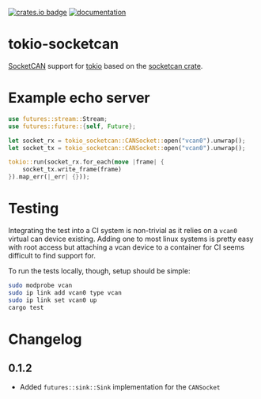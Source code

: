 [![crates.io badge](https://img.shields.io/crates/v/tokio-socketcan.svg)](https://crates.io/crates/tokio-socketcan) [![documentation](https://img.shields.io/badge/documentation-docs.rs-green.svg)](https://docs.rs/tokio-socketcan)

# tokio-socketcan

[SocketCAN](https://www.kernel.org/doc/Documentation/networking/can.txt) support for [tokio](https://tokio.rs/) based on the [socketcan crate](https://crates.io/crates/socketcan).

# Example  echo server

```rust
use futures::stream::Stream;
use futures::future::{self, Future};

let socket_rx = tokio_socketcan::CANSocket::open("vcan0").unwrap();
let socket_tx = tokio_socketcan::CANSocket::open("vcan0").unwrap();

tokio::run(socket_rx.for_each(move |frame| {
    socket_tx.write_frame(frame)
}).map_err(|_err| {}));
```

# Testing

Integrating the test into a CI system is non-trivial as it relies on a `vcan0` virtual can device existing. Adding one to most linux systems is pretty easy with root access but attaching a vcan device to a container for CI seems difficult to find support for.

To run the tests locally, though, setup should be simple:

```sh
sudo modprobe vcan
sudo ip link add vcan0 type vcan
sudo ip link set vcan0 up
cargo test
```

# Changelog

## 0.1.2

* Added `futures::sink::Sink` implementation for the `CANSocket`
